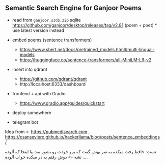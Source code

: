 ## Semantic Search Engine for Ganjoor Poems

- read from `ganjoor.s3db.zip` sqlite https://github.com/ganjoor/desktop/releases/tag/v2.81 (poem + poet)  * use latest version instead
- embed poems  (sentence transformers)
  - https://www.sbert.net/docs/pretrained_models.html#multi-lingual-models
  - https://huggingface.co/sentence-transformers/all-MiniLM-L6-v2
- insert into qdrant
  - https://github.com/qdrant/qdrant
  - http://localhost:6333/dashboard
- frontend + api with Gradio
  - https://www.gradio.app/guides/quickstart
  
 


- deploy somewhere
- telegram bot

Idea from <- https://pubmedisearch.com , https://osanseviero.github.io/hackerllama/blog/posts/sentence_embeddings/
 
تست:
حافظ رفت میکده یه نفر بهش گفت که برو خودت رو بشور بعد بیا اینجا که آلوده نشه
-> دوش رفتم به در میکده خواب آلوده ....
